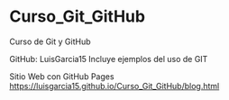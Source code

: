 # Curso_Git_GitHub
Curso de Git y GitHub

GitHub: LuisGarcia15
Incluye ejemplos del uso de GIT

Sitio Web con GitHub Pages
https://luisgarcia15.github.io/Curso_Git_GitHub/blog.html